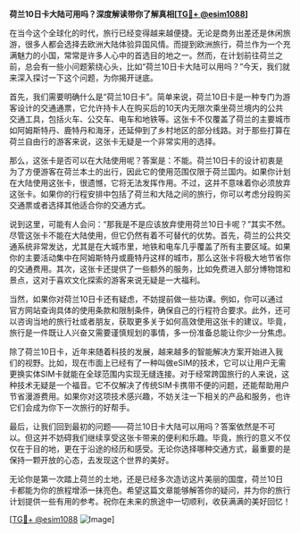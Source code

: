 **荷兰10日卡大陆可用吗？深度解读带你了解真相[[TG💪+ @esim1088](https://t.me/s/esim1088)]**

在当今这个全球化的时代，旅行已经变得越来越便捷。无论是商务出差还是休闲旅游，很多人都会选择去欧洲大陆体验异国风情。而提到欧洲旅行，荷兰作为一个充满魅力的小国，常常是许多人心中的首选目的地之一。然而，在计划前往荷兰之前，总会有一些小问题萦绕心头，比如“荷兰10日卡大陆可以用吗？”今天，我们就来深入探讨一下这个问题，为你揭开谜底。

首先，我们需要明确什么是“荷兰10日卡”。简单来说，荷兰10日卡是一种专门为游客设计的交通通票，它允许持卡人在购买后的10天内无限次乘坐荷兰境内的公共交通工具，包括火车、公交车、电车和地铁等。这张卡不仅覆盖了荷兰的主要城市如阿姆斯特丹、鹿特丹和海牙，还延伸到了乡村地区的部分线路。对于那些打算在荷兰自由行的游客来说，这张卡无疑是一个非常实用的选择。

那么，这张卡是否可以在大陆使用呢？答案是：不能。荷兰10日卡的设计初衷是为了方便游客在荷兰本土的出行，因此它的使用范围仅限于荷兰国内。如果你计划在大陆使用这张卡，很遗憾，它将无法发挥作用。不过，这并不意味着你必须放弃这张卡。如果你的行程安排中包括了荷兰和大陆之间的旅行，你可以考虑分段购买交通票或者选择其他适合你的交通方式。

说到这里，可能有人会问：“那我是不是应该放弃使用荷兰10日卡呢？”其实不然。尽管这张卡不能在大陆使用，但它仍然有着不可替代的优势。首先，荷兰的公共交通系统非常发达，尤其是在大城市里，地铁和电车几乎覆盖了所有主要区域。如果你的主要活动集中在阿姆斯特丹或鹿特丹这样的城市，那么这张卡将极大地节省你的交通费用。其次，这张卡还提供了一些额外的服务，比如免费进入部分博物馆和景点，这对于喜欢文化探索的游客来说无疑是一大福利。

当然，如果你对荷兰10日卡还有疑虑，不妨提前做一些功课。例如，你可以通过官方网站查询具体的使用条款和限制条件，确保自己的行程符合要求。此外，还可以咨询当地的旅行社或者朋友，获取更多关于如何高效使用这张卡的建议。毕竟，旅行是一件既让人兴奋又需要谨慎规划的事情，多一份准备总能让你少一分焦虑。

除了荷兰10日卡，近年来随着科技的发展，越来越多的智能解决方案开始进入我们的视野。比如，现在市面上已经有了一种叫做eSIM的技术，它可以让用户无需更换实体SIM卡就能在全球范围内实现无缝连接。对于经常跨国旅行的人来说，这种技术无疑是一个福音。它不仅解决了传统SIM卡携带不便的问题，还能帮助用户节省漫游费用。如果你对这项技术感兴趣，不妨关注一下相关的产品和服务，也许它们会成为你下一次旅行的好帮手。

最后，让我们回到最初的问题——荷兰10日卡大陆可以用吗？答案依然是不可以。但这并不妨碍我们继续享受这张卡带来的便利和乐趣。毕竟，旅行的意义不仅仅在于目的地，更在于沿途的经历和感受。无论你选择哪种交通方式，最重要的是保持一颗开放的心态，去发现这个世界的美好。

无论你是第一次踏上荷兰的土地，还是已经多次造访这片美丽的国度，荷兰10日卡都能为你的旅程增添一抹亮色。希望这篇文章能够解答你的疑问，并为你的旅行计划提供一些有用的参考。祝你在未来的旅途中一切顺利，收获满满的美好回忆！

[[TG💪+ @esim1088](https://t.me/s/esim1088) ![Image](https://i.postimg.cc/4NQfJmqS/Snipaste-2025-05-13-00-14-12.png)]
